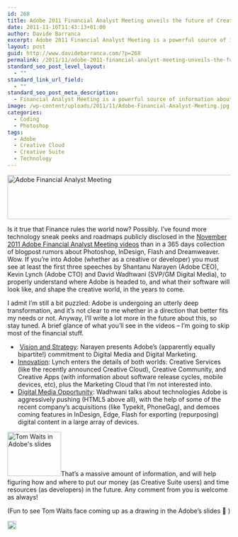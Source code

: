 ```yaml
---
id: 268
title: Adobe 2011 Financial Analyst Meeting unveils the future of Creatives and Technology
date: 2011-11-16T11:43:13+01:00
author: Davide Barranca
excerpt: Adobe 2011 Financial Analyst Meeting is a powerful source of information about technology and strategies that Adobe will push in the future, and that will shape the world of creatives and developers.
layout: post
guid: http://www.davidebarranca.com/?p=268
permalink: /2011/11/adobe-2011-financial-analyst-meeting-unveils-the-future-creative-technology/
standard_seo_post_level_layout:
  - ""
standard_link_url_field:
  - ""
standard_seo_post_meta_description:
  - Financial Analyst Meeting is a powerful source of information about technology and strategies that Adobe will push in the future
image: /wp-content/uploads/2011/11/Adobe-Financial-Analyst-Meeting.jpg
categories:
  - Coding
  - Photoshop
tags:
  - Adobe
  - Creative Cloud
  - Creative Suite
  - Technology
---
```

<div class="pf-content">
  <p>
    <img class="alignnone size-full wp-image-272" alt="Adobe Financial Analyst Meeting" src="http://localhost:8888/wp-content/uploads/2011/11/Adobe-Financial-Analyst-Meeting.jpg" width="570" height="100" srcset="http://localhost:8888/wp-content/uploads/2011/11/Adobe-Financial-Analyst-Meeting.jpg 570w, http://localhost:8888/wp-content/uploads/2011/11/Adobe-Financial-Analyst-Meeting-150x26.jpg 150w, http://localhost:8888/wp-content/uploads/2011/11/Adobe-Financial-Analyst-Meeting-300x52.jpg 300w" sizes="(max-width: 570px) 100vw, 570px" />
  </p>
  
  <p>
    Is it true that Finance rules the world now? Possibly. I&#8217;ve found more technology sneak peeks and roadmaps publicly disclosed in the <a title="Adobe Financial Analyst Meeting unveils technology plans for creatives future" href="http://www.adobe.com/aboutadobe/invrelations/2011_analyst_mtg/2011analystmeeting.html" target="_blank">November 2011 Adobe Financial Analyst Meeting videos</a> than in a 365 days collection of blogpost rumors about Photoshop, InDesign, Flash and Dreamweaver. Wow. If you&#8217;re into Adobe (whether as a creative or developer) you must see at least the first three speeches by Shantanu Narayen (Adobe CEO), Kevin Lynch (Adobe CTO) and David Wadhwani (SVP/GM Digital Media), to properly understand where Adobe is headed to, and what their software will look like, and shape the creative world, in the years to come.
  </p>
  
  <p>
    <!--more-->
  </p>
  
  <p>
    I admit I&#8217;m still a bit puzzled: Adobe is undergoing an utterly deep transformation, and it&#8217;s not clear to me whether in a direction that better fits my needs or not. Anyway, I&#8217;ll write a lot more in the future about this, so stay tuned. A brief glance of what you&#8217;ll see in the videos &#8211; I&#8217;m going to skip most of the financial stuff.
  </p>
  
  <ul>
    <li>
       <a title="Shantanu Narayen speech" href="http://asib-na4.adobeconnect.com/p6ps875limb/" target="_blank">Vision and Strategy</a>: Narayen presents Adobe&#8217;s (apparently equally bipartite!) commitment to Digital Media and Digital Marketing.
    </li>
    <li>
      <a title="Kevin Lynch speech" href="http://asib-na4.adobeconnect.com/p9lzxxq132a/" target="_blank">Innovation</a>: Lynch enters the details of both worlds: Creative Services (like the recently announced Creative Cloud), Creative Community, and Creative Apps (with information about software release cycles, mobile devices, etc), plus the Marketing Cloud that I&#8217;m not interested into.
    </li>
    <li>
      <a title="David Wadhwani speech" href="http://asib2.adobeconnect.com/p90do62vlj2/" target="_blank">Digital Media Opportunity</a>: Wadhwani talks about technologies Adobe is aggressively pushing (HTML5 above all), with the help of some of the recent company&#8217;s acquisitions (like Typekit, PhoneGag), and demoes coming features in InDesign, Edge, Flash for exporting (repurposing) digital content in a large array of devices.
    </li>
  </ul>
  
  <p>
    <img class="alignleft size-full wp-image-288" style="border-style: initial; border-color: initial; margin-top: 0px; margin-bottom: 5px; border-width: 0px;" alt="Tom Waits in Adobe's slides" src="http://localhost:8888/wp-content/uploads/2011/11/TomWaits-Adobe.jpg" width="121" height="100" />That&#8217;s a massive amount of information, and will help figuring how and where to put our money (as Creative Suite users) and time resources (as developers) in the future. Any comment from you is welcome as always!
  </p>
  
  <p>
    (Fun to see Tom Waits face coming up as a drawing in the Adobe&#8217;s slides 🙂 )
  </p>
</div>

<!-- Share-Widget Button BEGIN --><a href="javascript:void(0);" myshare\_id="mys\_shareit" myshare\_url="http://localhost:8888/2011/11/adobe-2011-financial-analyst-meeting-unveils-the-future-creative-technology/" myshare\_title="Adobe 2011 Financial Analyst Meeting unveils the future of Creatives and Technology" rel="nofollow" onclick=" return false;" style="text-decoration:none; color:#000000; font-size:11px; line-height:20px;"> 

<img src="http://localhost:8888/wp-content/plugins/share-widget/img/share-button-white-small.png" height="20" alt="Share" style="border:0" /> </a> <!-- Share-Widget Button END -->